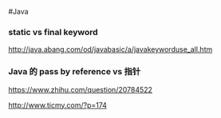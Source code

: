 #Java

### static vs final keyword

<http://java.abang.com/od/javabasic/a/javakeyworduse_all.htm>

### Java 的 pass by reference vs 指针

<https://www.zhihu.com/question/20784522>

<http://www.ticmy.com/?p=174>
